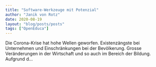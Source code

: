 ```yaml
---
title: "Software-Werkzeuge mit Potenzial"
author: "Janik von Rotz"
date: 2020-08-19
layout: "blog/posts/posts"
tags: ["OpenEduca"]
---
```


Die Corona-Krise hat hohe Wellen geworfen. Existenzängste bei Unternehmen und Einschränkungen bei der Bevölkerung. Grosse Veränderungen in der Wirtschaft und so auch im Bereich der Bildung. Aufgrund d...

